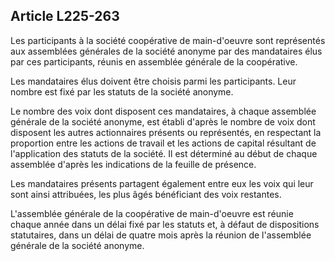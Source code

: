 Article L225-263
----
Les participants à la société coopérative de main-d'oeuvre sont représentés aux
assemblées générales de la société anonyme par des mandataires élus par ces
participants, réunis en assemblée générale de la coopérative.

Les mandataires élus doivent être choisis parmi les participants. Leur nombre
est fixé par les statuts de la société anonyme.

Le nombre des voix dont disposent ces mandataires, à chaque assemblée générale
de la société anonyme, est établi d'après le nombre de voix dont disposent les
autres actionnaires présents ou représentés, en respectant la proportion entre
les actions de travail et les actions de capital résultant de l'application des
statuts de la société. Il est déterminé au début de chaque assemblée d'après les
indications de la feuille de présence.

Les mandataires présents partagent également entre eux les voix qui leur sont
ainsi attribuées, les plus âgés bénéficiant des voix restantes.

L'assemblée générale de la coopérative de main-d'oeuvre est réunie chaque année
dans un délai fixé par les statuts et, à défaut de dispositions statutaires,
dans un délai de quatre mois après la réunion de l'assemblée générale de la
société anonyme.
